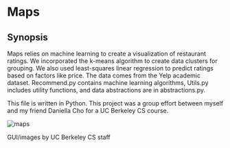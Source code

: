 # Maps

Synopsis
-------------
Maps relies on machine learning to create a visualization of restaurant
ratings.  We incorporated the k-means algorithm to create data clusters 
for grouping.  We also used least-squares linear regression to 
predict ratings based on factors like price.  The data comes from the
Yelp academic dataset.  Recommend.py contains machine learning algorithms, 
Utils.py includes utility functions, and data abstractions are in
abstractions.py.

This file is written in Python. This project was a group effort between 
myself and my friend Daniella Cho for a UC Berkeley CS course.

![maps](https://cloud.githubusercontent.com/assets/12720744/17600562/e83615b2-5fb8-11e6-8519-3da9aacf9771.gif)

GUI/images by UC Berkeley CS staff

